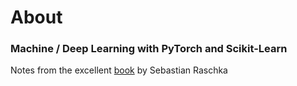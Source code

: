 # About

### Machine / Deep Learning with PyTorch and Scikit-Learn

Notes from the excellent [book](https://sebastianraschka.com/books/#machine-learning-with-pytorch-and-scikit-learn) by Sebastian Raschka